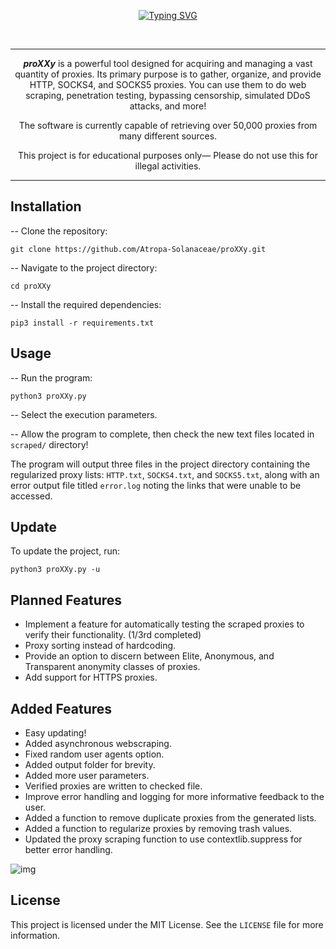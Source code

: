 <a name="readme-top"></a>

<div align="center">

  [![Typing SVG](https://readme-typing-svg.demolab.com?font=Fira+Code&weight=200&size=98&duration=2000&pause=2000&color=831ACB&center=true&vCenter=true&width=1000&height=150&lines=————proXXy————)](https://git.io/typing-svg)

  <!-- BANNER -->
  <br />
  
 ---
***proXXy*** is a powerful tool designed for acquiring and managing a vast quantity of proxies. Its primary purpose is to gather, organize, and provide HTTP, SOCKS4, and SOCKS5 proxies. You can use them to do web scraping, penetration testing, bypassing censorship, simulated DDoS attacks, and more!

The software is currently capable of retrieving over 50,000 proxies from many different sources.

  This project is for educational purposes only— Please do not use this for illegal activities.
</div>

---

## Installation
-- Clone the repository:
```
git clone https://github.com/Atropa-Solanaceae/proXXy.git
```
-- Navigate to the project directory:
```
cd proXXy
```
-- Install the required dependencies:
```
pip3 install -r requirements.txt
```
## Usage
-- Run the program:
```
python3 proXXy.py
```
-- Select the execution parameters.

-- Allow the program to complete, then check the new text files located in `scraped/` directory!

The program will output three files in the project directory containing the regularized proxy lists: `HTTP.txt`, `SOCKS4.txt`, and `SOCKS5.txt`, along with an error output file titled `error.log` noting the links that were unable to be accessed.

## Update
To update the project, run:
```
python3 proXXy.py -u 
```

## Planned Features 
- Implement a feature for automatically testing the scraped proxies to verify their functionality. (1/3rd completed) 
- Proxy sorting instead of hardcoding.
- Provide an option to discern between Elite, Anonymous, and Transparent anonymity classes of proxies.
- Add support for HTTPS proxies.

## Added Features
- Easy updating!
- Added asynchronous webscraping.
- Fixed random user agents option.
- Added output folder for brevity.
- Added more user parameters.
- Verified proxies are written to checked file.
- Improve error handling and logging for more informative feedback to the user.
- Added a function to remove duplicate proxies from the generated lists.
- Added a function to regularize proxies by removing trash values.
- Updated the proxy scraping function to use contextlib.suppress for better error handling.

![img](https://github.com/Atropa-Solanaceae/proXXy/assets/89823371/d021ede8-5cb4-4ff6-bd77-2faf9a45ab83)

## License
This project is licensed under the MIT License. See the `LICENSE` file for more information.
